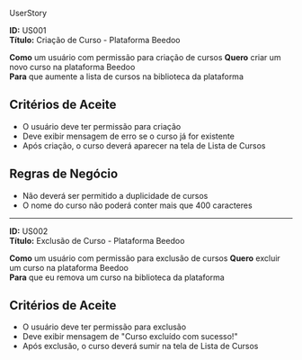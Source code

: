 UserStory
 
**ID:** US001  
**Título:** Criação de Curso - Plataforma Beedoo
 
**Como** um usuário com permissão para criação de cursos
**Quero** criar um novo curso na plataforma Beedoo  
**Para** que aumente a lista de cursos na biblioteca da plataforma
 
## Critérios de Aceite
- O usuário deve ter permissão para criação
- Deve exibir mensagem de erro se o curso já for existente
- Após criação, o curso deverá aparecer na tela de Lista de Cursos
 
## Regras de Negócio
- Não deverá ser permitido a duplicidade de cursos
- O nome do curso não poderá conter mais que 400 caracteres
 
-------
 
**ID:** US002  
**Título:** Exclusão de Curso - Plataforma Beedoo
 
**Como** um usuário com permissão para exclusão de cursos
**Quero** excluir um curso na plataforma Beedoo  
**Para** que eu remova um curso na biblioteca da plataforma
 
## Critérios de Aceite
- O usuário deve ter permissão para exclusão
- Deve exibir mensagem de "Curso excluído com sucesso!"
- Após exclusão, o curso deverá sumir na tela de Lista de Cursos
